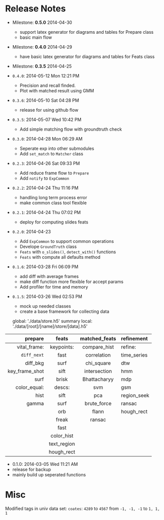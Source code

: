 # Release Notes

* Milestone: **0.5.0** 2014-04-30
  - support latex generator for diagrams and tables for Prepare class
  - basic main flow

* Milestone: **0.4.0** 2014-04-29
  - have basic latex generator for diagrams and tables for Feats class

* Milestone: **0.3.5** 2014-04-25

- `0.4.0`: 2014-05-12 Mon 12:21 PM

  - Precision and recall finded.
  - Plot with matched result using GMM

- `0.3.6`: 2014-05-10 Sat 04:28 PM

  - release for using github flow

- `0.3.5`: 2014-05-07 Wed 10:42 PM

  - Add simple matching flow with groundtruth check

- `0.3.0`: 2014-04-28 Mon 06:29 AM

  - Seperate exp into other submodules
  - Add `set_match` to `Matcher` class

- `0.2.3`: 2014-04-26 Sat 09:33 PM

  - Add reduce frame flow to `Prepare`
  - Add `notify` to `ExpCommon`

- `0.2.2`: 2014-04-24 Thu 11:16 PM

  - handling long term process error
  - make common class tool flexible

- `0.2.1`: 2014-04-24 Thu 07:02 PM

  - deploy for computing slides feats

- `0.2.0`: 2014-04-23

  - Add `ExpCommon` to support common operations
  - Develope `GroundTruth` class
  - `Feats` with `o_slides()`, `detect_with()` functions
  - `Feats` with compute all defaults method

- `0.1.6`: 2014-03-28 Fri 06:09 PM

  - add diff with average frames
  - make diff function more flexible for accept params
  - Add profiler for time and memory

- `0.1.5`: 2014-03-26 Wed 02:53 PM

  - mock up needed classes
  - create a base framework for collecting data

  global: './data/store.h5'
    summary
  local: './data/[root]/[name]/store/[data].h5'

| prepare          | feats         | matched_feats  | refinement     |
|-----------------:|:-------------:|:--------------:|:---------------|
| vital_frame:     | keypoints:    | compare_hist   | refine:        |
|   `diff_next`    |   fast        |   correlation  |   time_series  |
|   diff_bkg       |   surf        |   chi_square   |     dtw        |
|   key_frame_shot |   sift        |   intersection |     hmm        |
|   surf           |   brisk       |   Bhattacharyy |     mdp        |
| color_equal:     | descs:        | svm            |     gsm        |
|   hist           |   sift        | pca            |   region_seek  |
|   gamma          |   surf        | brute_force    |     ransac     |
|                  |   orb         | flann          |     hough_rect |
|                  |   freak       | ransac         |                |
|                  |   fast        |                |                |
|                  |   color_hist  |                |                |
|                  |   text_region |                |                |                                                                                 a
|                  |   hough_rect  |                |                |


- 0.1.0: 2014-03-05 Wed 11:21 AM
 - release for backup
 - mainly build up seperated functions


# Misc

Modified tags in univ data set:
`coates`: `4289` to `4567` from `-1, -1, -1` to `1, 1, 1`
